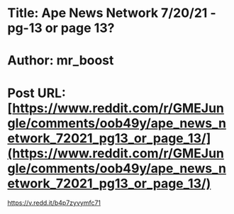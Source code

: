 # Title: Ape News Network 7/20/21 - pg-13 or page 13?
# Author: mr_boost
# Post URL: [https://www.reddit.com/r/GMEJungle/comments/oob49y/ape_news_network_72021_pg13_or_page_13/](https://www.reddit.com/r/GMEJungle/comments/oob49y/ape_news_network_72021_pg13_or_page_13/)


https://v.redd.it/b4p7zyvymfc71